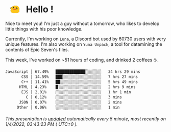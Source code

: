 <h1>   <img src="./spoink.gif" style="vertical-align:middle;" width="30px">   Hello ! </h1>

Nice to meet you! I'm just a guy without a tomorrow, who likes to develop little things with his poor knowledge.

Currently, I'm working on <a href='https://github.com/Asgarrrr/Luna'>`Luna`</a>, a Discord bot used by 60730 users with very unique features. I'm also working on `Yuna Unpack`, a tool for datamining the contents of Epic Seven's files.

This week, I've worked on ~51 hours of coding, and drinked 2 coffees ☕.

```
JavaScript │ 67.49%   █████████████░░░░░░░   34 hrs 29 mins
       CSS │ 14.59%   ███░░░░░░░░░░░░░░░░░   7 hrs 27 mins
       C++ │ 11.41%   ██░░░░░░░░░░░░░░░░░░   5 hrs 49 mins
      HTML │ 4.23%    █░░░░░░░░░░░░░░░░░░░   2 hrs 9 mins
       EJS │ 2.01%    ░░░░░░░░░░░░░░░░░░░░   1 hr 1 min
         C │ 0.12%    ░░░░░░░░░░░░░░░░░░░░   3 mins
      JSON │ 0.07%    ░░░░░░░░░░░░░░░░░░░░   2 mins
     Other │ 0.06%    ░░░░░░░░░░░░░░░░░░░░   1 min
```

###### This presentation is [updated](https://github.com/Asgarrrr) automatically every 5 minute, most recently on 1/4/2022, 03:43:23 PM ( UTC±0 ).